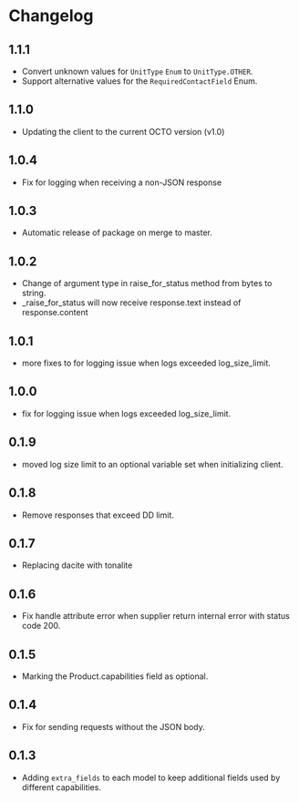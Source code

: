 # Changelog

## 1.1.1

- Convert unknown values for `UnitType` `Enum` to `UnitType.OTHER`.
- Support alternative values for the `RequiredContactField` Enum.

## 1.1.0

- Updating the client to the current OCTO version (v1.0)

## 1.0.4

- Fix for logging when receiving a non-JSON response

## 1.0.3

- Automatic release of package on merge to master.

## 1.0.2

- Change of argument type in raise_for_status method from bytes to string.
- _raise_for_status will now receive response.text instead of response.content

## 1.0.1

- more fixes to for logging issue when logs exceeded log_size_limit.

## 1.0.0

- fix for logging issue when logs exceeded log_size_limit.

## 0.1.9

- moved log size limit to an optional variable set when initializing client.

## 0.1.8

- Remove responses that exceed DD limit.

## 0.1.7

- Replacing dacite with tonalite

## 0.1.6

- Fix handle attribute error when supplier return internal error with status code 200.

## 0.1.5

- Marking the Product.capabilities field as optional.


## 0.1.4

- Fix for sending requests without the JSON body.

## 0.1.3

- Adding `extra_fields` to each model to keep additional fields used by different capabilities.
